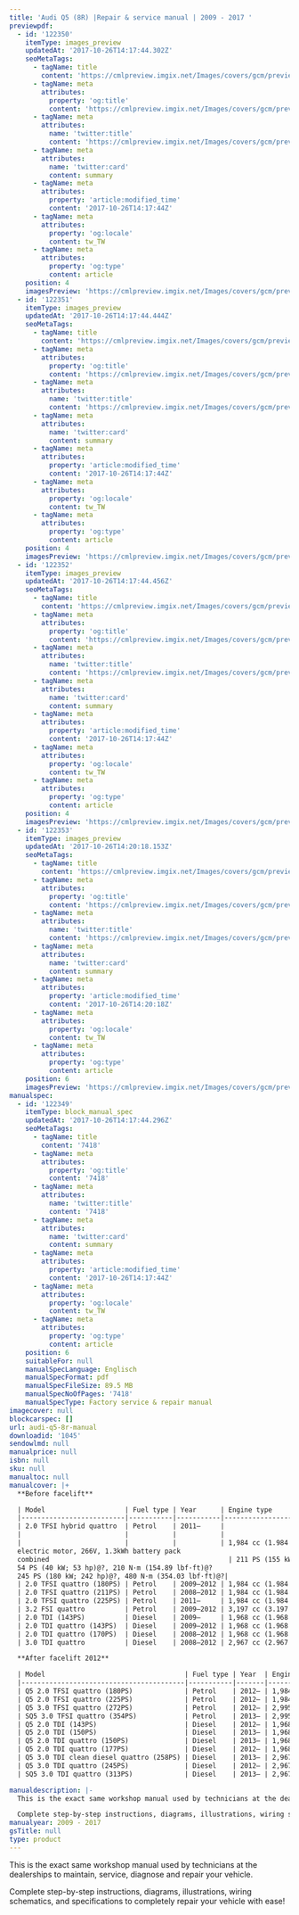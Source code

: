 ```yaml
---
title: 'Audi Q5 (8R) |Repair & service manual | 2009 - 2017 '
previewpdf:
  - id: '122350'
    itemType: images_preview
    updatedAt: '2017-10-26T14:17:44.302Z'
    seoMetaTags:
      - tagName: title
        content: 'https://cmlpreview.imgix.net/Images/covers/gcm/preview/pr-1045-1.jpg'
      - tagName: meta
        attributes:
          property: 'og:title'
          content: 'https://cmlpreview.imgix.net/Images/covers/gcm/preview/pr-1045-1.jpg'
      - tagName: meta
        attributes:
          name: 'twitter:title'
          content: 'https://cmlpreview.imgix.net/Images/covers/gcm/preview/pr-1045-1.jpg'
      - tagName: meta
        attributes:
          name: 'twitter:card'
          content: summary
      - tagName: meta
        attributes:
          property: 'article:modified_time'
          content: '2017-10-26T14:17:44Z'
      - tagName: meta
        attributes:
          property: 'og:locale'
          content: tw_TW
      - tagName: meta
        attributes:
          property: 'og:type'
          content: article
    position: 4
    imagesPreview: 'https://cmlpreview.imgix.net/Images/covers/gcm/preview/pr-1045-1.jpg'
  - id: '122351'
    itemType: images_preview
    updatedAt: '2017-10-26T14:17:44.444Z'
    seoMetaTags:
      - tagName: title
        content: 'https://cmlpreview.imgix.net/Images/covers/gcm/preview/pr-1045-2.jpg'
      - tagName: meta
        attributes:
          property: 'og:title'
          content: 'https://cmlpreview.imgix.net/Images/covers/gcm/preview/pr-1045-2.jpg'
      - tagName: meta
        attributes:
          name: 'twitter:title'
          content: 'https://cmlpreview.imgix.net/Images/covers/gcm/preview/pr-1045-2.jpg'
      - tagName: meta
        attributes:
          name: 'twitter:card'
          content: summary
      - tagName: meta
        attributes:
          property: 'article:modified_time'
          content: '2017-10-26T14:17:44Z'
      - tagName: meta
        attributes:
          property: 'og:locale'
          content: tw_TW
      - tagName: meta
        attributes:
          property: 'og:type'
          content: article
    position: 4
    imagesPreview: 'https://cmlpreview.imgix.net/Images/covers/gcm/preview/pr-1045-2.jpg'
  - id: '122352'
    itemType: images_preview
    updatedAt: '2017-10-26T14:17:44.456Z'
    seoMetaTags:
      - tagName: title
        content: 'https://cmlpreview.imgix.net/Images/covers/gcm/preview/pr-1045-3.jpg'
      - tagName: meta
        attributes:
          property: 'og:title'
          content: 'https://cmlpreview.imgix.net/Images/covers/gcm/preview/pr-1045-3.jpg'
      - tagName: meta
        attributes:
          name: 'twitter:title'
          content: 'https://cmlpreview.imgix.net/Images/covers/gcm/preview/pr-1045-3.jpg'
      - tagName: meta
        attributes:
          name: 'twitter:card'
          content: summary
      - tagName: meta
        attributes:
          property: 'article:modified_time'
          content: '2017-10-26T14:17:44Z'
      - tagName: meta
        attributes:
          property: 'og:locale'
          content: tw_TW
      - tagName: meta
        attributes:
          property: 'og:type'
          content: article
    position: 4
    imagesPreview: 'https://cmlpreview.imgix.net/Images/covers/gcm/preview/pr-1045-3.jpg'
  - id: '122353'
    itemType: images_preview
    updatedAt: '2017-10-26T14:20:18.153Z'
    seoMetaTags:
      - tagName: title
        content: 'https://cmlpreview.imgix.net/Images/covers/gcm/preview/pr-1045-4.jpg'
      - tagName: meta
        attributes:
          property: 'og:title'
          content: 'https://cmlpreview.imgix.net/Images/covers/gcm/preview/pr-1045-4.jpg'
      - tagName: meta
        attributes:
          name: 'twitter:title'
          content: 'https://cmlpreview.imgix.net/Images/covers/gcm/preview/pr-1045-4.jpg'
      - tagName: meta
        attributes:
          name: 'twitter:card'
          content: summary
      - tagName: meta
        attributes:
          property: 'article:modified_time'
          content: '2017-10-26T14:20:18Z'
      - tagName: meta
        attributes:
          property: 'og:locale'
          content: tw_TW
      - tagName: meta
        attributes:
          property: 'og:type'
          content: article
    position: 6
    imagesPreview: 'https://cmlpreview.imgix.net/Images/covers/gcm/preview/pr-1045-4.jpg'
manualspec:
  - id: '122349'
    itemType: block_manual_spec
    updatedAt: '2017-10-26T14:17:44.296Z'
    seoMetaTags:
      - tagName: title
        content: '7418'
      - tagName: meta
        attributes:
          property: 'og:title'
          content: '7418'
      - tagName: meta
        attributes:
          name: 'twitter:title'
          content: '7418'
      - tagName: meta
        attributes:
          name: 'twitter:card'
          content: summary
      - tagName: meta
        attributes:
          property: 'article:modified_time'
          content: '2017-10-26T14:17:44Z'
      - tagName: meta
        attributes:
          property: 'og:locale'
          content: tw_TW
      - tagName: meta
        attributes:
          property: 'og:type'
          content: article
    position: 6
    suitableFor: null
    manualSpecLanguage: Englisch
    manualSpecFormat: pdf
    manualSpecFileSize: 89.5 MB
    manualSpecNoOfPages: '7418'
    manualSpecType: Factory service & repair manual
imagecover: null
blockcarspec: []
url: audi-q5-8r-manual
downloadid: '1045'
sendowlmd: null
manualprice: null
isbn: null
sku: null
manualtoc: null
manualcover: |+
  **Before facelift**

  | Model                    | Fuel type | Year      | Engine type                                          | Power, torque@rpm                                                 | 
  |--------------------------|-----------|-----------|------------------------------------------------------|-------------------------------------------------------------------| 
  | 2.0 TFSI hybrid quattro  | Petrol    | 2011–     |                                                      |                                                                   | 
  |                          |           |           |                                                      |                                                                   | 
  |                          |           |           | 1,984 cc (1.984 L; 121.1 cu in) I4 turbo (petrol)
  electric motor, 266V, 1.3kWh battery pack
  combined                                             | 211 PS (155 kW; 208 hp)@4300–6000, 350 N·m (258.15 lbf·ft)@1500–4200
  54 PS (40 kW; 53 hp)@?, 210 N·m (154.89 lbf·ft)@?
  245 PS (180 kW; 242 hp)@?, 480 N·m (354.03 lbf·ft)@?| 
  | 2.0 TFSI quattro (180PS) | Petrol    | 2009–2012 | 1,984 cc (1.984 L; 121.1 cu in) I4 turbo             | 180 PS (132 kW; 178 hp)@4000–6000, 320 N·m (236 lbf·ft)@1500–4200 | 
  | 2.0 TFSI quattro (211PS) | Petrol    | 2008–2012 | 1,984 cc (1.984 L; 121.1 cu in) I4 turbo             | 211 PS (155 kW; 208 hp)@4300–6000, 350 N·m (258 lbf·ft)@1500–4200 | 
  | 2.0 TFSI quattro (225PS) | Petrol    | 2011–     | 1,984 cc (1.984 L; 121.1 cu in) I4 turbo             | 225 PS (165 kW; 222 hp)@4500–6250, 350 N·m (258 lbf·ft)@1500–4500 | 
  | 3.2 FSI quattro          | Petrol    | 2009–2012 | 3,197 cc (3.197 L; 195.1 cu in) V6                   | 270 PS (199 kW; 266 hp)@6500, 330 N·m (243 lbf·ft)@3000–5000      | 
  | 2.0 TDI (143PS)          | Diesel    | 2009–     | 1,968 cc (1.968 L; 120.1 cu in) I4 turbo common rail | 143 PS (105 kW; 141 hp)@4200, 320 N·m (236 lbf·ft)@1750–2500      | 
  | 2.0 TDI quattro (143PS)  | Diesel    | 2009–2012 | 1,968 cc (1.968 L; 120.1 cu in) I4 turbo common rail | 143 PS (105 kW; 141 hp)@4200, 320 N·m (236 lbf·ft)@1750–2500      | 
  | 2.0 TDI quattro (170PS)  | Diesel    | 2008–2012 | 1,968 cc (1.968 L; 120.1 cu in) I4 turbo common rail | 170 PS (125 kW; 168 hp)@4200, 350 N·m (258 lbf·ft)@1750–2500      | 
  | 3.0 TDI quattro          | Diesel    | 2008–2012 | 2,967 cc (2.967 L; 181.1 cu in) V6 turbo common rail | 240 PS (177 kW; 237 hp)@4000–4400, 500 N·m (369 lbf·ft)@1500–3000 | 

  **After facelift 2012**

  | Model                                   | Fuel type | Year  | Engine type                                                      | Power, torque@rpm                                                              | 
  |-----------------------------------------|-----------|-------|------------------------------------------------------------------|--------------------------------------------------------------------------------| 
  | Q5 2.0 TFSI quattro (180PS)             | Petrol    | 2012– | 1,984 cc (1.984 L; 121.1 cu in) I4 turbo (CDNB)                  | 180 PS (132 kW; 178 hp)@4000–6000, 320 N·m (236.02 lbf·ft)@1500–3800           | 
  | Q5 2.0 TFSI quattro (225PS)             | Petrol    | 2012– | 1,984 cc (1.984 L; 121.1 cu in) I4 turbo (CDNC)                  | 225 PS (165 kW; 222 hp)@4500–6250, 350 N·m (258.15 lbf·ft)@1500–4500           | 
  | Q5 3.0 TFSI quattro (272PS)             | Petrol    | 2012– | 2,995 cc (2.995 L; 182.8 cu in) V6 supercharged (CTUC/CTVA)      | 272 PS (200 kW; 268 hp)@4780–6500, 400 N·m (295.02 lbf·ft)@2150–4780/2500–4780 | 
  | SQ5 3.0 TFSI quattro (354PS)            | Petrol    | 2013– | 2,995 cc (2.995 L; 182.8 cu in) V6 supercharged ()               | 354 PS (260 kW; 349 hp)@6000–6500, 470 N·m (346.65 lbf·ft)@4000–4500           | 
  | Q5 2.0 TDI (143PS)                      | Diesel    | 2012– | 1,968 cc (1.968 L; 120.1 cu in) I4 turbo common rail (CAGA)      | 143 PS (105 kW; 141 hp)@4200, 320 N·m (236.02 lbf·ft)@1750–2500                | 
  | Q5 2.0 TDI (150PS)                      | Diesel    | 2013– | 1,968 cc (1.968 L; 120.1 cu in) I4 turbo common rail (CJCD)      | 143 PS (105 kW; 141 hp)@4200, 320 N·m (236.02 lbf·ft)@1750–2500                | 
  | Q5 2.0 TDI quattro (150PS)              | Diesel    | 2013– | 1,968 cc (1.968 L; 120.1 cu in) I4 turbo common rail (CJCD)      | 143 PS (105 kW; 141 hp)@4200, 320 N·m (236.02 lbf·ft)@1750–2500                | 
  | Q5 2.0 TDI quattro (177PS)              | Diesel    | 2012– | 1,968 cc (1.968 L; 120.1 cu in) I4 turbo common rail (CGLC)      | 177 PS (130 kW; 175 hp)@4200, 380 N·m (280.27 lbf·ft)@1750–2500                | 
  | Q5 3.0 TDI clean diesel quattro (258PS) | Diesel    | 2013– | 2,967 cc (2.967 L; 181.1 cu in) V6 turbo common rail ()          | 258 PS (190 kW; 254 hp)@4000–4500, 580 N·m (427.79 lbf·ft)@1750–2500           | 
  | Q5 3.0 TDI quattro (245PS)              | Diesel    | 2012– | 2,967 cc (2.967 L; 181.1 cu in) V6 turbo common rail (CDUD)      | 245 PS (180 kW; 242 hp)@4000–4500, 580 N·m (427.79 lbf·ft)@1750–2750           | 
  | SQ5 3.0 TDI quattro (313PS)             | Diesel    | 2013– | 2,967 cc (2.967 L; 181.1 cu in) V6 twin turbo common rail (CGQB) | 313 PS (230 kW; 309 hp)@3900–4500, 650 N·m (479.42 lbf·ft)@1450–2800           | 

manualdescription: |-
  This is the exact same workshop manual used by technicians at the dealerships to maintain, service, diagnose and repair your vehicle.

  Complete step-by-step instructions, diagrams, illustrations, wiring schematics, and specifications to completely repair your vehicle with ease!
manualyear: 2009 - 2017
gsTitle: null
type: product
---
```


This is the exact same workshop manual used by technicians at the dealerships to maintain, service, diagnose and repair your vehicle.

Complete step-by-step instructions, diagrams, illustrations, wiring schematics, and specifications to completely repair your vehicle with ease!